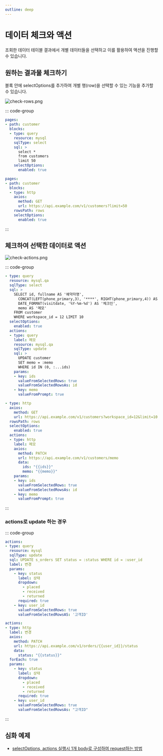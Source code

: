 ```yaml
---
outline: deep
---
```


# 데이터 체크와 액션

조회한 데이터 테이블 결과에서 개별 데이터들을 선택하고 이를 활용하여 액션을 진행할 수 있습니다.

## 원하는 결과물 체크하기

블록 안에 selectOptions를 추가하여 개별 행(row)을 선택할 수 있는 기능을 추가할 수 있습니다.

![](https://imagedelivery.net/MHVC-FGTDyxApYeHyF29Tw/9b93be3e-69d0-49f6-5e0a-667224340f00/docs "check-rows.png")

::: code-group

```yaml [query]
pages:
- path: customer
  blocks: 
  - type: query
    resource: mysql
    sqlType: select
    sql: >
      select *
      from customers
      limit 50
    selectOptions:
      enabled: true
```

```yaml [http]
pages:
- path: customer
  blocks: 
  - type: http
    axios:
      method: GET
      url: https://api.example.com/v1/customers?limit=50
    rowsPath: rows
    selectOptions:
      enabled: true
```

:::

## 체크하여 선택한 데이터로 액션

![](https://imagedelivery.net/MHVC-FGTDyxApYeHyF29Tw/8b18817e-c4f1-41aa-6aea-efe1dd037600/docs "check-actions.png")

::: code-group

```yaml [query]
- type: query
  resource: mysql.qa
  sqlType: select
  sql: >
    SELECT id, fullname AS '예약자명',
      CONCAT(LEFT(phone_primary,3), '****', RIGHT(phone_primary,4)) AS '연락처',
      DATE_FORMAT(visitdate, '%Y-%m-%d') AS '체크인',
      memo AS '메모'
    FROM customer 
    WHERE workspace_id = 12 LIMIT 10
  selectOptions: 
    enabled: true
  actions:
  - type: query
    label: 메모
    resource: mysql.qa
    sqlType: update
    sql: >
      UPDATE customer 
      SET memo = :memo
      WHERE id IN (0, :...ids)
    params:
    - key: ids
      valueFromSelectedRows: true
      valueFromSelectedRowsAs: id
    - key: memo
      valueFromPrompt: true
```

```yaml [http]
- type: http
  axios:
    method: GET
    url: https://api.example.com/v1/customers?workspace_id=12&limit=10
  rowsPath: rows
  selectOptions:
    enabled: true
  actions:
  - type: http
    label: 메모
    axios:
      method: PATCH
      url: https://api.example.com/v1/customers/memo
      data:
        ids: "{{ids}}"
        memo: "{{memo}}"
    params:
    - key: ids
      valueFromSelectedRows: true
      valueFromSelectedRowsAs: id
    - key: memo
      valueFromPrompt: true
```

:::

### actions로 update 하는 경우

::: code-group

```yaml [query]
actions:
- type: query
  resource: mysql
  sqlType: update
  sql: UPDATE s_orders SET status = :status WHERE id = :user_id
  label: 변경
  params:
    - key: status
      label: 상태
      dropdown:
        - placed
        - received
        - returned
      required: true
    - key: user_id
      valueFromSelectedRows: true
      valueFromSelectedRowsAS: '고객ID'
```

```yaml [http]
actions:
- type: http
  label: 변경
  axios:
    method: PATCH
    url: https://api.example.com/v1/orders/{{user_id}}/status
    data:
      status: "{{status}}"
  forEach: true
  params:
    - key: status
      label: 상태
      dropdown:
        - placed
        - received
        - returned
      required: true
    - key: user_id
      valueFromSelectedRows: true
      valueFromSelectedRowsAs: "고객ID"
```

:::

## 심화 예제

- [selectOptions, actions 실행시 1개 body로 구성하여 request하는 방법](https://ask.selectfromuser.com/t/selectoptions-actions-1-body-request/149)